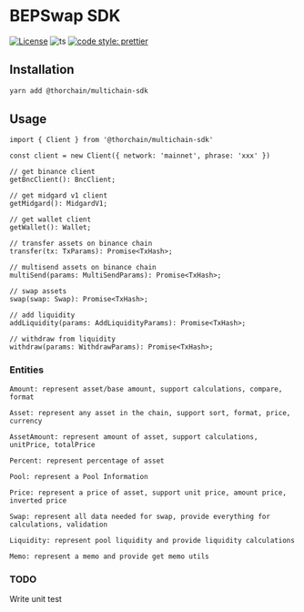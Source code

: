 # BEPSwap SDK

[![License](https://img.shields.io/npm/l/make-coverage-badge.svg)](https://opensource.org/licenses/MIT)
![ts](https://flat.badgen.net/badge/Built%20With/TypeScript/blue)
[![code style: prettier](https://img.shields.io/badge/code_style-prettier-ff69b4.svg?style=flat-square)](https://github.com/prettier/prettier)

## Installation

```sh
yarn add @thorchain/multichain-sdk
```

## Usage

```
import { Client } from '@thorchain/multichain-sdk'

const client = new Client({ network: 'mainnet', phrase: 'xxx' })

// get binance client
getBncClient(): BncClient;

// get midgard v1 client
getMidgard(): MidgardV1;

// get wallet client
getWallet(): Wallet;

// transfer assets on binance chain
transfer(tx: TxParams): Promise<TxHash>;

// multisend assets on binance chain
multiSend(params: MultiSendParams): Promise<TxHash>;

// swap assets
swap(swap: Swap): Promise<TxHash>;

// add liquidity
addLiquidity(params: AddLiquidityParams): Promise<TxHash>;

// withdraw from liquidity
withdraw(params: WithdrawParams): Promise<TxHash>;
```

### Entities

```
Amount: represent asset/base amount, support calculations, compare, format

Asset: represent any asset in the chain, support sort, format, price, currency

AssetAmount: represent amount of asset, support calculations, unitPrice, totalPrice

Percent: represent percentage of asset

Pool: represent a Pool Information

Price: represent a price of asset, support unit price, amount price, inverted price

Swap: represent all data needed for swap, provide everything for calculations, validation

Liquidity: represent pool liquidity and provide liquidity calculations

Memo: represent a memo and provide get memo utils
```

### TODO

Write unit test
